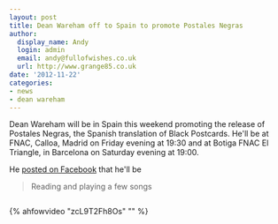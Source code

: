 ```yaml
---
layout: post
title: Dean Wareham off to Spain to promote Postales Negras
author:
  display_name: Andy
  login: admin
  email: andy@fullofwishes.co.uk
  url: http://www.grange85.co.uk
date: '2012-11-22'
categories:
- news
- dean wareham
---
```

<p>Dean Wareham will be in Spain this weekend promoting the release of Postales Negras, the Spanish translation of Black Postcards. He'll be at FNAC, Calloa, Madrid on Friday evening at 19:30 and at Botiga FNAC El Triangle, in Barcelona on Saturday evening at 19:00.</p>
<p>He <a href="http://www.facebook.com/DeanWareham">posted on Facebook</a> that he'll be</p>
<blockquote><p>Reading and playing a few songs</p></blockquote>
<p><img alt="" src="https://media.fullofwishes.co.uk/05-dean_wareham/pictures/postales-negras-fnac-450.jpg" title="Postales Negras promo poster" class="aligncenter" /></p>

{% ahfowvideo "zcL9T2Fh8Os" "" %}

